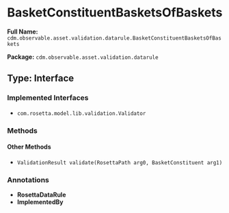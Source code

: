 # BasketConstituentBasketsOfBaskets

**Full Name:** `cdm.observable.asset.validation.datarule.BasketConstituentBasketsOfBaskets`

**Package:** `cdm.observable.asset.validation.datarule`

## Type: Interface

### Implemented Interfaces

- `com.rosetta.model.lib.validation.Validator`

### Methods

#### Other Methods

- `ValidationResult validate(RosettaPath arg0, BasketConstituent arg1)`

### Annotations

- **RosettaDataRule**
- **ImplementedBy**

